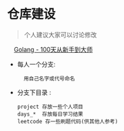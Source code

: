 # 仓库建设

> 个人建议大家可以讨论修改

    [Golang - 100天从新手到大师](https://github.com/rubyhan1314/Golang-100-Days)

- 每人一个分支:
  
        用自己名字或代号命名

- 分支下目录 : 
  
      project 存放一些个人项目
      days_*  存放每日学习结果 
      leetcode 存一些刷题代码(供其他人参考)
